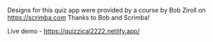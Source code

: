 Designs for this quiz app were provided by a course by Bob Ziroll on https://scrimba.com
Thanks to Bob and Scrimba!

Live demo - https://quizzical2222.netlify.app/
